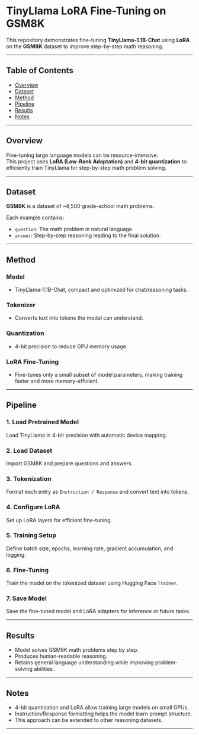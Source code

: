 # TinyLlama LoRA Fine-Tuning on GSM8K

This repository demonstrates fine-tuning **TinyLlama-1.1B-Chat** using **LoRA** on the **GSM8K** dataset to improve step-by-step math reasoning.

---

## Table of Contents

- [Overview](#overview)  
- [Dataset](#dataset)  
- [Method](#method)  
- [Pipeline](#pipeline)  
- [Results](#results)  
- [Notes](#notes)  

---

## Overview

Fine-tuning large language models can be resource-intensive.  
This project uses **LoRA (Low-Rank Adaptation)** and **4-bit quantization** to efficiently train TinyLlama for step-by-step math problem solving.

---

## Dataset

**GSM8K** is a dataset of ~8,500 grade-school math problems.  

Each example contains:  

- `question`: The math problem in natural language.  
- `answer`: Step-by-step reasoning leading to the final solution.

---

## Method

### Model

- TinyLlama-1.1B-Chat, compact and optimized for chat/reasoning tasks.

### Tokenizer

- Converts text into tokens the model can understand.

### Quantization

- 4-bit precision to reduce GPU memory usage.

### LoRA Fine-Tuning

- Fine-tunes only a small subset of model parameters, making training faster and more memory-efficient.

---

## Pipeline

### 1. Load Pretrained Model

Load TinyLlama in 4-bit precision with automatic device mapping.

### 2. Load Dataset

Import GSM8K and prepare questions and answers.

### 3. Tokenization

Format each entry as `Instruction / Response` and convert text into tokens.

### 4. Configure LoRA

Set up LoRA layers for efficient fine-tuning.

### 5. Training Setup

Define batch size, epochs, learning rate, gradient accumulation, and logging.

### 6. Fine-Tuning

Train the model on the tokenized dataset using Hugging Face `Trainer`.

### 7. Save Model

Save the fine-tuned model and LoRA adapters for inference or future tasks.

---

## Results

- Model solves GSM8K math problems step by step.  
- Produces human-readable reasoning.  
- Retains general language understanding while improving problem-solving abilities.

---

## Notes

- 4-bit quantization and LoRA allow training large models on small GPUs.  
- Instruction/Response formatting helps the model learn prompt structure.  
- This approach can be extended to other reasoning datasets.

---


